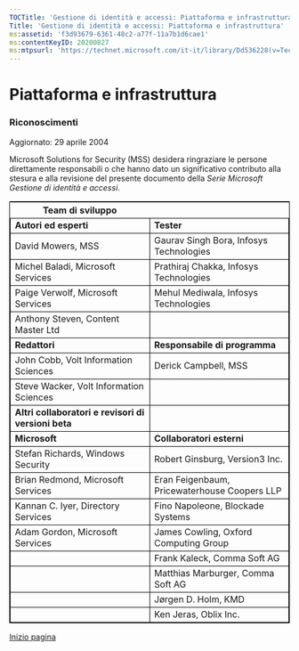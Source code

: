 ```yaml
---
TOCTitle: 'Gestione di identità e accessi: Piattaforma e infrastruttura'
Title: 'Gestione di identità e accessi: Piattaforma e infrastruttura'
ms:assetid: 'f3d93679-6361-48c2-a77f-11a7b1d6cae1'
ms:contentKeyID: 20200827
ms:mtpsurl: 'https://technet.microsoft.com/it-it/library/Dd536228(v=TechNet.10)'
---
```


Piattaforma e infrastruttura
============================

### Riconoscimenti

Aggiornato: 29 aprile 2004

Microsoft Solutions for Security (MSS) desidera ringraziare le persone direttamente responsabili o che hanno dato un significativo contributo alla stesura e alla revisione del presente documento della *Serie Microsoft Gestione di identità e accessi*.

 
<table style="border:1px solid black;">
<colgroup>
<col width="50%" />
<col width="50%" />
</colgroup>
<thead>
<tr class="header">
<th>Team di sviluppo</th>
<th> </th>
</tr>
</thead>
<tbody>
<tr class="odd">
<td style="border:1px solid black;"><strong>Autori ed esperti</strong></td>
<td style="border:1px solid black;"><strong>Tester</strong></td>
</tr>
<tr class="even">
<td style="border:1px solid black;">David Mowers, MSS</td>
<td style="border:1px solid black;">Gaurav Singh Bora, Infosys Technologies</td>
</tr>
<tr class="odd">
<td style="border:1px solid black;">Michel Baladi, Microsoft Services</td>
<td style="border:1px solid black;">Prathiraj Chakka, Infosys Technologies</td>
</tr>
<tr class="even">
<td style="border:1px solid black;">Paige Verwolf, Microsoft Services</td>
<td style="border:1px solid black;">Mehul Mediwala, Infosys Technologies</td>
</tr>
<tr class="odd">
<td style="border:1px solid black;">Anthony Steven, Content Master Ltd</td>
<td style="border:1px solid black;"> </td>
</tr>
<tr class="even">
<td style="border:1px solid black;"><strong>Redattori</strong></td>
<td style="border:1px solid black;"><strong>Responsabile di programma</strong></td>
</tr>
<tr class="odd">
<td style="border:1px solid black;">John Cobb, Volt Information Sciences</td>
<td style="border:1px solid black;">Derick Campbell, MSS</td>
</tr>
<tr class="even">
<td style="border:1px solid black;">Steve Wacker, Volt Information Sciences</td>
<td style="border:1px solid black;"> </td>
</tr>
<tr class="odd">
<td style="border:1px solid black;"><strong>Altri collaboratori e revisori di versioni beta</strong></td>
<td style="border:1px solid black;"> </td>
</tr>
<tr class="even">
<td style="border:1px solid black;"><strong>Microsoft</strong></td>
<td style="border:1px solid black;"><strong>Collaboratori esterni</strong></td>
</tr>
<tr class="odd">
<td style="border:1px solid black;">Stefan Richards, Windows Security</td>
<td style="border:1px solid black;">Robert Ginsburg, Version3 Inc.</td>
</tr>
<tr class="even">
<td style="border:1px solid black;">Brian Redmond, Microsoft Services</td>
<td style="border:1px solid black;">Eran Feigenbaum, Pricewaterhouse Coopers LLP</td>
</tr>
<tr class="odd">
<td style="border:1px solid black;">Kannan C. Iyer, Directory Services</td>
<td style="border:1px solid black;">Fino Napoleone, Blockade Systems</td>
</tr>
<tr class="even">
<td style="border:1px solid black;">Adam Gordon, Microsoft Services</td>
<td style="border:1px solid black;">James Cowling, Oxford Computing Group</td>
</tr>
<tr class="odd">
<td style="border:1px solid black;"> </td>
<td style="border:1px solid black;">Frank Kaleck, Comma Soft AG</td>
</tr>
<tr class="even">
<td style="border:1px solid black;"> </td>
<td style="border:1px solid black;">Matthias Marburger, Comma Soft AG</td>
</tr>
<tr class="odd">
<td style="border:1px solid black;"> </td>
<td style="border:1px solid black;">Jørgen D. Holm, KMD</td>
</tr>
<tr class="even">
<td style="border:1px solid black;"> </td>
<td style="border:1px solid black;">Ken Jeras, Oblix Inc.</td>
</tr>
</tbody>
</table>
  
[](#mainsection)[Inizio pagina](#mainsection)
